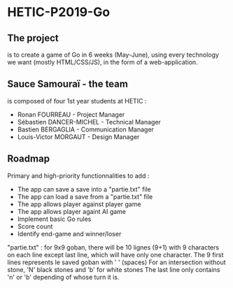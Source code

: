 # HETIC-P2019-Go

## The project

is to create a game of Go in 6 weeks (May-June), using every technology we want (mostly HTML/CSS/JS), in the form of a web-application.

## Sauce Samouraï - the team

is composed of four 1st year students at HETIC :
- Ronan FOURREAU - Project Manager
- Sébastien DANCER-MICHEL - Technical Manager
- Bastien BERGAGLIA - Communication Manager
- Louis-Victor MORGAUT - Design Manager

## Roadmap

Primary and high-priority functionnalities to add :
- The app can save a save into a "partie.txt" file
- The app can load a save from a "partie.txt" file
- The app allows player against player game
- The app allows player againt AI game
- Implement basic Go rules
- Score count
- Identify end-game and winner/loser

"partie.txt" : 
for 9x9 goban, there will be 10 lignes (9+1) with 9 characters on each line except last line, which will have only one character.
The 9 first lines represents le saved goban with ' ' (spaces)
For an intersection without stone, 'N' black stones and 'b' for white stones
The last line only contains 'n' or 'b' depending of whose turn it is.
